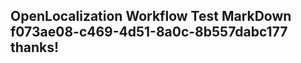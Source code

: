 <properties
ms.topic="hero-topic1"
ms.test1="hero-topic"
ms.test2="test"/>

## OpenLocalization Workflow Test MarkDown f073ae08-c469-4d51-8a0c-8b557dabc177 thanks!
